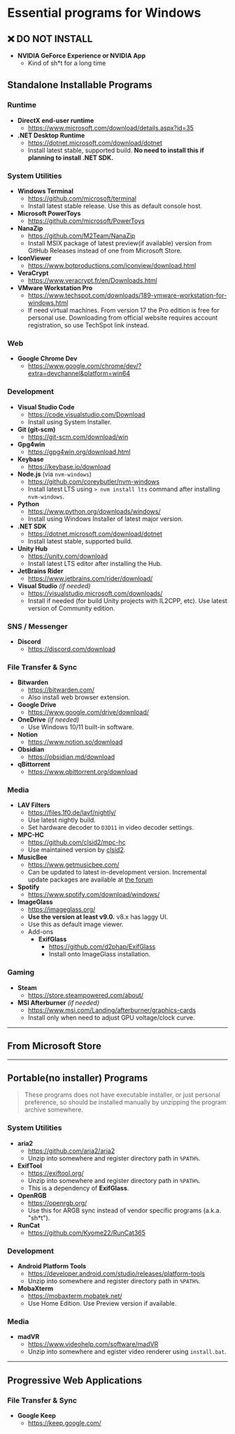 Essential programs for Windows
===============================

## ❌ DO NOT INSTALL
- **NVIDIA GeForce Experience or NVIDIA App**
  - Kind of sh*t for a long time

## Standalone Installable Programs
### Runtime
- **DirectX end-user runtime**
  - https://www.microsoft.com/download/details.aspx?id=35
- **.NET Desktop Runtime**
  - https://dotnet.microsoft.com/download/dotnet
  - Install latest stable, supported build. **No need to install this if planning to install .NET SDK.**

### System Utilities
- **Windows Terminal**
  - https://github.com/microsoft/terminal
  - Install latest stable release. Use this as default console host.
- **Microsoft PowerToys**
  - https://github.com/microsoft/PowerToys
- **NanaZip**
  - https://github.com/M2Team/NanaZip
  - Install MSIX package of latest preview(if available) version from GitHub Releases instead of one from Microsoft Store.
- **IconViewer**
  - https://www.botproductions.com/iconview/download.html
- **VeraCrypt**
  - https://www.veracrypt.fr/en/Downloads.html
- **VMware Workstation Pro**
  - https://www.techspot.com/downloads/189-vmware-workstation-for-windows.html
  - If need virtual machines. From version 17 the Pro edition is free for personal use. Downloading from official website requires account registration, so use TechSpot link instead.

### Web
- **Google Chrome Dev**
  - https://www.google.com/chrome/dev/?extra=devchannel&platform=win64

### Development
- **Visual Studio Code**
  - https://code.visualstudio.com/Download
  - Install using System Installer.
- **Git (git-scm)**
  - https://git-scm.com/download/win
- **Gpg4win**
  - https://gpg4win.org/download.html
- **Keybase**
  - https://keybase.io/download
- **Node.js** (via `nvm-windows`)
  - https://github.com/coreybutler/nvm-windows
  - Install latest LTS using `> nvm install lts` command after installing `nvm-windows`.
- **Python**
  - https://www.python.org/downloads/windows/
  - Install using Windows Installer of latest major version.
- **.NET SDK**
  - https://dotnet.microsoft.com/download/dotnet
  - Install latest stable, supported build.
- **Unity Hub**
  - https://unity.com/download
  - Install latest LTS editor after installing the Hub.
- **JetBrains Rider**
  - https://www.jetbrains.com/rider/download/
- **Visual Studio** *(if needed)*
  - https://visualstudio.microsoft.com/downloads/
  - Install if needed (for build Unity projects with IL2CPP, etc). Use latest version of Community edition.

### SNS / Messenger
- **Discord**
  - https://discord.com/download

### File Transfer & Sync
- **Bitwarden**
  - https://bitwarden.com/
  - Also install web browser extension.
- **Google Drive**
  - https://www.google.com/drive/download/
- **OneDrive** *(if needed)*
  - Use Windows 10/11 built-in software.
- **Notion**
  - https://www.notion.so/download
- **Obsidian**
  - https://obsidian.md/download
- **qBittorrent**
  - https://www.qbittorrent.org/download

### Media
- **LAV Filters**
  - https://files.1f0.de/lavf/nightly/
  - Use latest nightly build.
  - Set hardware decoder to `D3D11` in video decoder settings.
- **MPC-HC**
  - https://github.com/clsid2/mpc-hc
  - Use maintained version by [clsid2](https://github.com/clsid2).
- **MusicBee**
  - https://www.getmusicbee.com/
  - Can be updated to latest in-development version. Incremental update packages are available at [the forum](https://getmusicbee.com/forum/index.php?board=6.0)
- **Spotify**
  - https://www.spotify.com/download/windows/
- **ImageGlass**
  - https://imageglass.org/
  - **Use the version at least v9.0.** v8.x has laggy UI.
  - Use this as default image viewer.
  - Add-ons
    - **ExifGlass**
      - https://github.com/d2phap/ExifGlass
      - Install onto ImageGlass installation.

### Gaming
- **Steam**
  - https://store.steampowered.com/about/
- **MSI Afterburner** *(if needed)*
  - https://www.msi.com/Landing/afterburner/graphics-cards
  - Install only when need to adjust GPU voltage/clock curve.

---

## From Microsoft Store

---

## Portable(no installer) Programs
> These programs does not have executable installer, or just personal preference, so should be installed manually by unzipping the program archive somewhere.

### System Utilities
- **aria2**
  - https://github.com/aria2/aria2
  - Unzip into somewhere and register directory path in `%PATH%`.
- **ExifTool**
  - https://exiftool.org/
  - Unzip into somewhere and register directory path in `%PATH%`.
  - This is a dependency of **ExifGlass**.
- **OpenRGB**
  - https://openrgb.org/
  - Use this for ARGB sync instead of vendor specific programs (a.k.a. "sh*t").
- **RunCat**
  - https://github.com/Kyome22/RunCat365

### Development
- **Android Platform Tools**
  - https://developer.android.com/studio/releases/platform-tools
  - Unzip into somewhere and register directory path in `%PATH%`.
- **MobaXterm**
  - https://mobaxterm.mobatek.net/
  - Use Home Edition. Use Preview version if available.

### Media
- **madVR**
  - https://www.videohelp.com/software/madVR
  - Unzip into somewhere and egister video renderer using `install.bat`.

---

## Progressive Web Applications
### File Transfer & Sync
- **Google Keep**
  - https://keep.google.com/
